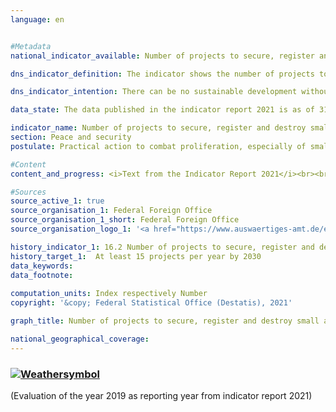 ```yaml
---
language: en    


#Metadata    
national_indicator_available: Number of projects to secure, register and destroy small arms and light weapons carried out by Germany in affected regions of the world     

dns_indicator_definition: The indicator shows the number of projects to secure, register and destroy small arms and light weapons carried out in Africa, Eastern Europe, Latin America and Asia with German financial support.    

dns_indicator_intention: There can be no sustainable development without peace and no peace without sustainable development – this is emphasised in the preamble to the 2030 Agenda for sustainable development. With the measures recorded by the indicator, Germany is making a contribution towards peacekeeping in a concrete subcategory. The set target is to have at least 15 projects to secure, register and destroy small arms and light weapons carried out by Germany each year.    

data_state: The data published in the indicator report 2021 is as of 31.12.2020. The data shown on the DNS-Online-Platform is updated regularly, so that more current data may be available online than published in the indicator report 2021.    

indicator_name: Number of projects to secure, register and destroy small arms and light weapons carried out by Germany in affected regions of the world     
section: Peace and security    
postulate: Practical action to combat proliferation, especially of small arms    

#Content    
content_and_progress: <i>Text from the Indicator Report 2021</i><br><br>According to the Federal Foreign Office, the number of projects undertaken each year increased from 8 in 2006 to 26 in 2016. Thus the goal of Germany being involved in a minimum of 15 projects would have been achieved in 2012 for the first time. Except for 2013, the level would have been reached or even exceeded in subsequent years, too. According to the Federal Foreign Office, the regional focus of German efforts was on East and West Africa, the western Balkans and Ukraine. Other projects supported were in Latin America and the Caribbean. It is possible that projects with a duration longer than one year are counted more than once.<br><br><br><br>The reported projects are not financed exclusively by the Federal Foreign Office, but in part with third-party funds as well. Thus, the indicator also takes into account those projects that are financed only in part by the government. The number of projects undertaken, however, says nothing about their scope or success. In addition, it is important to have well-defined and communicated criteria to clearly match a project with the objective of the indicator. The annual disarmament reports list projects aimed at combating small arms and their financing. Their number differs from the figures reported for the indicator. One reason for this could be the focus of the projects, which is decisive for the respective classification. The indicator also takes into account aspects other than the extent of government participation in these projects.<br><br><br><br>The Organisation for Economic Co-operation and Development (OECD) also publishes detailed figures on “Reintegration; Combating small arms and light weapons” projects (funding code 15240) in accordance with the Statistical Reporting Directives of the Development Assistance Committee. Again, there is a degree of uncertainty as parts of a project could be aimed at combating small arms and light weapons but are not accounted for because of the focus of the overall project.<br><br><br><br>If the indicator were to be based on the number of projects in accordance with the OECD funding code, the target of at least 15 projects per year would have been met only in 2006 and 2016. Between these years, the values would have been below the target value. However, these projects also include measures, for instance to reintegrate demobilised military personnel into the economy. Without these measures of reintegration, the number of projects that focus exclusively or predominantly on combating small arms and light weapons would have been smaller.    

#Sources    
source_active_1: true
source_organisation_1: Federal Foreign Office 
source_organisation_1_short: Federal Foreign Office 
source_organisation_logo_1: '<a href="https://www.auswaertiges-amt.de/en"><img src="https://g205sdgs.github.io/sdg-indicators/public/LogosEn/aa.png" alt=" Federal Foreign Office " title="Click here to visit the homepage of the organization" style="border: transparent"/></a>'    

history_indicator_1: 16.2 Number of projects to secure, register and destroy small arms and light weapons carried out by Germany in affected regions of the world                    
history_target_1:  At least 15 projects per year by 2030    
data_keywords:    
data_footnote:     
    
computation_units: Index respectively Number    
copyright: '&copy; Federal Statistical Office (Destatis), 2021'    

graph_title: Number of projects to secure, register and destroy small arms and light weapons carried out by Germany in affected regions of the world     

national_geographical_coverage:     
---    
```

<div>
  <div class="my-header">
    <h3>
      <a href="https://sustainabledevelopment-deutschland.github.io/en/status/"><img src="https://g205sdgs.github.io/sdg-indicators/public/Wettersymbole/Sonne.png" title="If the trend continues, the target value will be met or the difference between the target value and the current value will be less than 5&nbsp;%" alt="Weathersymbol" />
      </a>
    </h3>
  </div>
  <div class="my-header-note">
    <span> (Evaluation of the year 2019 as reporting year from indicator report 2021)</span>
  </div>
</div>
